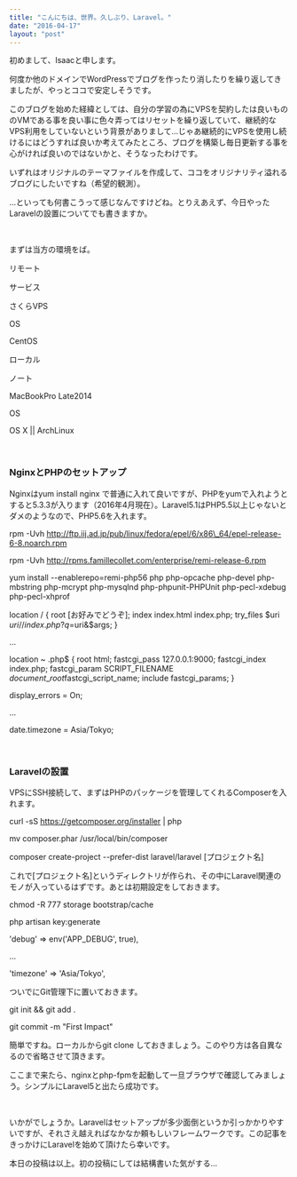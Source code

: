 ```yaml
---
title: "こんにちは、世界。久しぶり、Laravel。"
date: "2016-04-17"
layout: "post"
---
```


初めまして、Isaacと申します。

何度か他のドメインでWordPressでブログを作ったり消したりを繰り返してきましたが、やっとココで安定しそうです。

このブログを始めた経緯としては、自分の学習の為にVPSを契約したは良いもののVMである事を良い事に色々弄ってはリセットを繰り返していて、継続的なVPS利用をしていないという背景がありまして...じゃあ継続的にVPSを使用し続けるにはどうすれば良いか考えてみたところ、ブログを構築し毎日更新する事を心がければ良いのではないかと、そうなったわけです。

いずれはオリジナルのテーマファイルを作成して、ココをオリジナリティ溢れるブログにしたいですね（希望的観測）。

...といっても何書こうって感じなんですけどね。とりえあえず、今日やったLaravelの設置についてでも書きますか。

 

まずは当方の環境をば。

リモート

サービス

さくらVPS

OS

CentOS

ローカル

ノート

MacBookPro Late2014

OS

OS X || ArchLinux

 

### NginxとPHPのセットアップ

Nginxはyum install nginx で普通に入れて良いですが、PHPをyumで入れようとすると5.3.3が入ります（2016年4月現在）。Laravel5.1はPHP5.5以上じゃないとダメのようなので、PHP5.6を入れます。

rpm -Uvh http://ftp.iij.ad.jp/pub/linux/fedora/epel/6/x86\_64/epel-release-6-8.noarch.rpm

rpm -Uvh http://rpms.famillecollet.com/enterprise/remi-release-6.rpm

yum install --enablerepo=remi-php56 php php-opcache php-devel php-mbstring php-mcrypt php-mysqlnd php-phpunit-PHPUnit php-pecl-xdebug php-pecl-xhprof

location / {
    root \[お好みでどうぞ\];
    index index.html index.php;
    try\_files $uri $uri/ /index.php?q=$uri&$args;
}

...

location ~ .php$ {
    root           html;
    fastcgi\_pass   127.0.0.1:9000;
    fastcgi\_index  index.php;
    fastcgi\_param  SCRIPT\_FILENAME $document\_root$fastcgi\_script\_name;
    include        fastcgi\_params;
}

display\_errors = On;

...

date.timezone = Asia/Tokyo;

 

### Laravelの設置

VPSにSSH接続して、まずはPHPのパッケージを管理してくれるComposerを入れます。

curl -sS https://getcomposer.org/installer | php

mv composer.phar /usr/local/bin/composer

composer create-project --prefer-dist laravel/laravel \[プロジェクト名\]

これで\[プロジェクト名\]というディレクトリが作られ、その中にLaravel関連のモノが入っているはずです。あとは初期設定をしておきます。

chmod -R 777 storage bootstrap/cache

php artisan key:generate

'debug' => env('APP\_DEBUG', true),

...

'timezone' => 'Asia/Tokyo',

ついでにGit管理下に置いておきます。

git init && git add .

git commit -m "First Impact"

簡単ですね。ローカルからgit clone しておきましょう。このやり方は各自異なるので省略させて頂きます。

ここまで来たら、nginxとphp-fpmを起動して一旦ブラウザで確認してみましょう。シンプルにLaravel5と出たら成功です。

 

いかがでしょうか。Laravelはセットアップが多少面倒というか引っかかりやすいですが、それさえ越えればなかなか頼もしいフレームワークです。この記事をきっかけにLaravelを始めて頂けたら幸いです。

本日の投稿は以上。初の投稿にしては結構書いた気がする...
